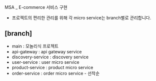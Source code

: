 MSA _ E-commerce 서비스 구현

- 프로젝트의 편리한 관리를 위해 각 micro service는 branch별로 관리합니다.

## [branch]
- main : 모놀리식 프로젝트
- api-gateway : api gateway service
- discovery-service : discovery service
- user-service : user micro service
- product-service : product micro service
- order-service : order micro service - 선착순
